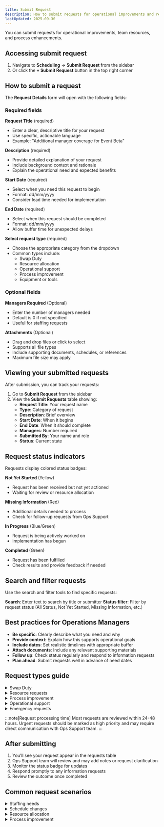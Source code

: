 ```yaml
---
title: Submit Request
description: How to submit requests for operational improvements and resources
lastUpdated: 2025-09-30
---
```



You can submit requests for operational improvements, team resources, and process enhancements.

## Accessing submit request

1. Navigate to **Scheduling** → **Submit Request** from the sidebar
2. Or click the **+ Submit Request** button in the top right corner

## How to submit a request

The **Request Details** form will open with the following fields:

### Required fields

**Request Title** (required)
- Enter a clear, descriptive title for your request
- Use specific, actionable language
- Example: "Additional manager coverage for Event Beta"

**Description** (required)
- Provide detailed explanation of your request
- Include background context and rationale
- Explain the operational need and expected benefits

**Start Date** (required)
- Select when you need this request to begin
- Format: dd/mm/yyyy
- Consider lead time needed for implementation

**End Date** (required)
- Select when this request should be completed
- Format: dd/mm/yyyy
- Allow buffer time for unexpected delays

**Select request type** (required)
- Choose the appropriate category from the dropdown
- Common types include:
  - Swap Duty
  - Resource allocation
  - Operational support
  - Process improvement
  - Equipment or tools

### Optional fields

**Managers Required** (Optional)
- Enter the number of managers needed
- Default is 0 if not specified
- Useful for staffing requests

**Attachments** (Optional)
- Drag and drop files or click to select
- Supports all file types
- Include supporting documents, schedules, or references
- Maximum file size may apply

## Viewing your submitted requests

After submission, you can track your requests:

1. Go to **Submit Request** from the sidebar
2. View the **Submit Requests** table showing:
   - **Request Title**: Your request name
   - **Type**: Category of request
   - **Description**: Brief overview
   - **Start Date**: When it begins
   - **End Date**: When it should complete
   - **Managers**: Number required
   - **Submitted By**: Your name and role
   - **Status**: Current state

## Request status indicators

Requests display colored status badges:

**Not Yet Started** (Yellow)
- Request has been received but not yet actioned
- Waiting for review or resource allocation

**Missing Information** (Red)
- Additional details needed to process
- Check for follow-up requests from Ops Support

**In Progress** (Blue/Green)
- Request is being actively worked on
- Implementation has begun

**Completed** (Green)
- Request has been fulfilled
- Check results and provide feedback if needed

## Search and filter requests

Use the search and filter tools to find specific requests:

**Search**: Enter text to search by title or submitter
**Status filter**: Filter by request status (All Status, Not Yet Started, Missing Information, etc.)

## Best practices for Operations Managers

- **Be specific**: Clearly describe what you need and why
- **Provide context**: Explain how this supports operational goals
- **Include dates**: Set realistic timelines with appropriate buffer
- **Attach documents**: Include any relevant supporting materials
- **Follow up**: Check status regularly and respond to information requests
- **Plan ahead**: Submit requests well in advance of need dates

## Request types guide

<details>
<summary>Swap Duty</summary>

Exchange shifts or responsibilities with another manager. Use this when you need to trade assigned time slots or coverage periods with a colleague.

</details>

<details>
<summary>Resource requests</summary>

Request additional staff, equipment, or budget allocation for operational needs. Include specific quantities and justification for the resources needed.

</details>

<details>
<summary>Process improvement</summary>

Propose workflow optimization or system enhancements. Describe current process issues and expected improvements from your proposed changes.

</details>

<details>
<summary>Operational support</summary>

Request cross-team coordination or assistance for complex operational activities. Specify which teams need to collaborate and what support is required.

</details>

<details>
<summary>Emergency requests</summary>

Submit critical operational needs requiring urgent attention. Clearly indicate urgency and potential impact if not addressed immediately.

</details>

:::note[Request processing time]
Most requests are reviewed within 24-48 hours. Urgent requests should be marked as high priority and may require direct communication with Ops Support team.
:::

## After submitting

1. You'll see your request appear in the requests table
2. Ops Support team will review and may add notes or request clarification
3. Monitor the status badge for updates
4. Respond promptly to any information requests
5. Review the outcome once completed

## Common request scenarios

<details>
<summary>Staffing needs</summary>

**Example**: "Need additional manager coverage for weekend event"

Include the specific event details, dates, number of managers needed, and required skill level or experience.

</details>

<details>
<summary>Schedule changes</summary>

**Example**: "Request shift swap for October 15-17"

Specify the shifts you need to swap, who you're swapping with (if known), and the reason for the change.

</details>

<details>
<summary>Resource allocation</summary>

**Example**: "Additional laptops needed for training session"

List the exact resources needed, quantities, when you need them, and how long you'll need them for.

</details>

<details>
<summary>Process improvement</summary>

**Example**: "Implement new check-in procedure for events"

Describe the current process, proposed improvement, expected benefits, and any resources needed for implementation.

</details>
